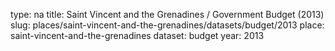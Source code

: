 type: na
title: Saint Vincent and the Grenadines / Government Budget (2013)
slug: places/saint-vincent-and-the-grenadines/datasets/budget/2013
place: saint-vincent-and-the-grenadines
dataset: budget
year: 2013
